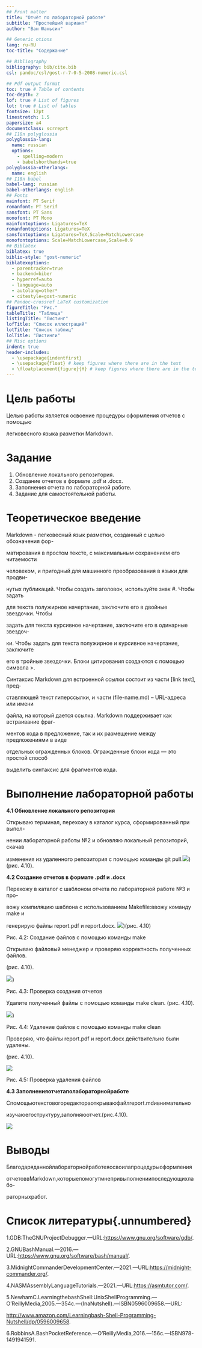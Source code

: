 ```yaml
---
## Front matter
title: "Отчёт по лабораторной работе"
subtitle: "Простейший вариант"
author: "Ван Юаньсин"

## Generic otions
lang: ru-RU
toc-title: "Содержание"

## Bibliography
bibliography: bib/cite.bib
csl: pandoc/csl/gost-r-7-0-5-2008-numeric.csl

## Pdf output format
toc: true # Table of contents
toc-depth: 2
lof: true # List of figures
lot: true # List of tables
fontsize: 12pt
linestretch: 1.5
papersize: a4
documentclass: scrreprt
## I18n polyglossia
polyglossia-lang:
  name: russian
  options:
	- spelling=modern
	- babelshorthands=true
polyglossia-otherlangs:
  name: english
## I18n babel
babel-lang: russian
babel-otherlangs: english
## Fonts
mainfont: PT Serif
romanfont: PT Serif
sansfont: PT Sans
monofont: PT Mono
mainfontoptions: Ligatures=TeX
romanfontoptions: Ligatures=TeX
sansfontoptions: Ligatures=TeX,Scale=MatchLowercase
monofontoptions: Scale=MatchLowercase,Scale=0.9
## Biblatex
biblatex: true
biblio-style: "gost-numeric"
biblatexoptions:
  - parentracker=true
  - backend=biber
  - hyperref=auto
  - language=auto
  - autolang=other*
  - citestyle=gost-numeric
## Pandoc-crossref LaTeX customization
figureTitle: "Рис."
tableTitle: "Таблица"
listingTitle: "Листинг"
lofTitle: "Список иллюстраций"
lotTitle: "Список таблиц"
lolTitle: "Листинги"
## Misc options
indent: true
header-includes:
  - \usepackage{indentfirst}
  - \usepackage{float} # keep figures where there are in the text
  - \floatplacement{figure}{H} # keep figures where there are in the text
---
```


# Цель работы

Целью работы является освоение процедуры оформления отчетов с помощью

легковесного языка разметки Markdown.

# Задание

1. Обновление локального репозитория.
2. Создание отчетов в формате .pdf и .docx.
3. Заполнения отчета по лабораторной работе.
4. Задание для самостоятельной работы.

# Теоретическое введение

Markdown - легковесный язык разметки, созданный с целью обозначения фор-

матирования в простом тексте, с максимальным сохранением его читаемости

человеком, и пригодный для машинного преобразования в языки для продви-

нутых публикаций. Чтобы создать заголовок, используйте знак #. Чтобы задать

для текста полужирное начертание, заключите его в двойные звездочки. Чтобы

задать для текста курсивное начертание, заключите его в одинарные звездоч-

ки. Чтобы задать для текста полужирное и курсивное начертание, заключите

его в тройные звездочки. Блоки цитирования создаются с помощью символа >.

Синтаксис Markdown для встроенной ссылки состоит из части [link text], пред-

ставляющей текст гиперссылки, и части (file-name.md) – URL-адреса или имени

файла, на который дается ссылка. Markdown поддерживает как встраивание фраг-

ментов кода в предложение, так и их размещение между предложениями в виде

отдельных огражденных блоков. Огражденные блоки кода — это простой способ

выделить синтаксис для фрагментов кода.

# Выполнение лабораторной работы

**4.1 Обновление локального репозитория**

Открываю терминал, перехожу в каталог курса, сформированный при выпол-

нении лабораторной работы №2 и обновляю локальный репозиторий, скачав

изменения из удаленного репозитория с помощью команды git pull.![](https://github.com/wangyuanxing1/study_2023-2024_arh-pc-/blob/master/labs/lab03/report/image/01.png)) (рис. 4.10).

**4.2 Создание отчетов в формате .pdf и .docx**

Перехожу в каталог с шаблоном отчета по лабораторной работе №3 и про-

вожу компиляцию шаблона с использованием Makefile:ввожу команду make и

генерирую файлы report.pdf и report.docx. ![](https://github.com/wangyuanxing1/study_2023-2024_arh-pc-/blob/master/labs/lab03/report/image/02.png))(рис. 4.10)

Рис. 4.2: Создание файлов с помощью команды make

Открываю файловый менеджер и проверяю корректность полученных файлов.

(рис. 4.10).

![](https://github.com/wangyuanxing1/study_2023-2024_arh-pc-/blob/master/labs/lab03/report/image/03.png))

Рис. 4.3: Проверка создания отчетов

Удалите полученный файлы с помощью команды make clean. (рис. 4.10).

![](https://github.com/wangyuanxing1/study_2023-2024_arh-pc-/blob/master/labs/lab03/report/image/04.png))

Рис. 4.4: Удаление файлов с помощью команды make clean

Проверяю, что файлы report.pdf и report.docx действительно были удалены.

(рис. 4.10).

![](https://github.com/wangyuanxing1/study_2023-2024_arh-pc-/blob/master/labs/lab03/report/image/05.png)

Рис. 4.5: Проверка удаления файлов

**4.3 Заполненияотчетаполабораторнойработе**

Спомощьютекстовогоредактораоткрываюфайлreport.mdивнимательно

изучаюегоструктуру,заполняюотчет.(рис.4.10).

![](https://github.com/wangyuanxing1/study_2023-2024_arh-pc-/blob/master/labs/lab03/report/image/06.png)



# Выводы

Благодаряданнойлабораторнойработеяосвоилапроцедурыоформления

отчетоввMarkdown,которыепомогутмнепривыполнениипоследующихлабо-

раторныхработ.

# Список литературы{.unnumbered}

1.GDB:TheGNUProjectDebugger.—URL:https://www.gnu.org/software/gdb/.

2.GNUBashManual.—2016.—URL:https://www.gnu.org/software/bash/manual/.

3.MidnightCommanderDevelopmentCenter.—2021.—URL:https://midnight-commander.org/.

4.NASMAssemblyLanguageTutorials.—2021.—URL:https://asmtutor.com/.

5.NewhamC.LearningthebashShell:UnixShellProgramming.—O’ReillyMedia,2005.—354с.—(InaNutshell).—ISBN0596009658.—URL:

http://www.amazon.com/Learningbash-Shell-Programming-Nutshell/dp/0596009658.

6.RobbinsA.BashPocketReference.—O’ReillyMedia,2016.—156с.—ISBN978-1491941591.
